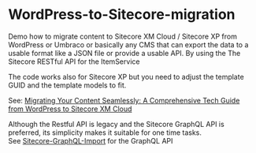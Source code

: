 # WordPress-to-Sitecore-migration
Demo how to migrate content to  Sitecore XM Cloud / Sitecore XP from WordPress or Umbraco or basically any CMS that can export the data to a usable format like a JSON file or provide a usable API. By using the The Sitecore RESTful API for the ItemService

The code works also for Sitecore XP but you need to adjust the template GUID and the template models to fit.

See: [Migrating Your Content Seamlessly: A Comprehensive Tech Guide from WordPress to Sitecore XM Cloud](https://uxbee.eu/insights/migrating-your-content-seamlessly-tech-guide)

Although the Restful API is legacy and the Sitecore GraphQL API is preferred, its simplicity makes it suitable for one time tasks.</br>
See [Sitecore-GraphQL-Import](https://github.com/jbluemink/Sitecore-GraphQL-Import) for the GraphQL API
